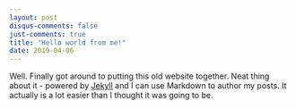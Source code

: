 ```yaml
---
layout: post
disqus-comments: false
just-comments: true
title: "Hello world from me!"
date: 2019-04-06
---
```


Well. Finally got around to putting this old website together. Neat thing about it - powered by [Jekyll](http://jekyllrb.com) and I can use Markdown to author my posts. It actually is a lot easier than I thought it was going to be.
